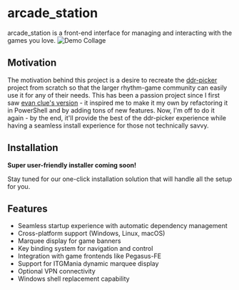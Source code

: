 # arcade_station
arcade_station is a front-end interface for managing and interacting with the games you love.
![Demo Collage](assets/images/readme/demo-collage.jpg)

## Motivation
The motivation behind this project is a desire to recreate the [ddr-picker](https://github.com/dtammam/ddr-picker) project from scratch so that the larger rhythm-game community can easily use it for any of their needs. This has been a passion project since I first saw [evan clue's version](https://github.com/evanclue/ddr-picker) - it inspired me to make it my own by refactoring it in PowerShell and by adding tons of new features. Now, I'm off to do it again - by the end, it'll provide the best of the ddr-picker experience while having a seamless install experience for those not technically savvy.

## Installation

**Super user-friendly installer coming soon!**

Stay tuned for our one-click installation solution that will handle all the setup for you.

## Features

- Seamless startup experience with automatic dependency management
- Cross-platform support (Windows, Linux, macOS)
- Marquee display for game banners
- Key binding system for navigation and control
- Integration with game frontends like Pegasus-FE
- Support for ITGMania dynamic marquee display
- Optional VPN connectivity
- Windows shell replacement capability